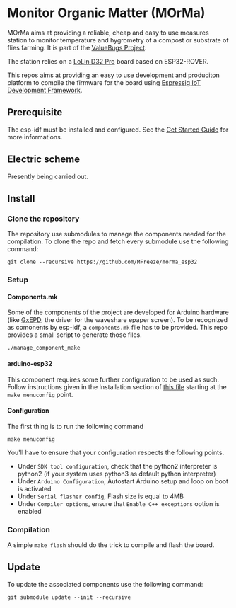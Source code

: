 # Monitor Organic Matter (MOrMa)

MOrMa aims at providing a reliable, cheap and easy to use measures station to monitor temperature
and hygrometry of a compost or substrate of flies farming. It is part of the [ValueBugs
Project](https://valuebugs.org/).

The station relies on a [LoLin D32 Pro](https://wiki.wemos.cc/products:d32:d32_pro) board based on
ESP32-ROVER.

This repos aims at providing an easy to use development and produciton platform to compile the
firmware for the board using [Espressig IoT Development
Framework](https://github.com/espressif/esp-idf).

## Prerequisite

The esp-idf must be installed and configured. See the [Get Started
Guide](https://docs.espressif.com/projects/esp-idf/en/latest/get-started/) for more informations.

## Electric scheme

Presently being carried out.

## Install

### Clone the repository

The repository use submodules to manage the components needed for the compilation. To clone the repo
and fetch every submodule use the following command:

    git clone --recursive https://github.com/MFreeze/morma_esp32


### Setup

#### Components.mk

Some of the components of the project are developed for Arduino hardware (like
[GxEPD](https://github.com/ZinggJM/GxEPD), the driver for the waveshare epaper screen). To be
recognized as comonents by esp-idf, a `components.mk` file has to be provided. This repo provides a 
small script to generate those files.

    ./manage_component_make

#### arduino-esp32

This component requires some further configuration to be used as such. Follow instructions given in
the Installation section of [this
file](https://github.com/espressif/arduino-esp32/blob/master/docs/esp-idf_component.md) starting at
the `make menuconfig` point.

#### Configuration

The first thing is to run the following command

    make menuconfig

You'll have to ensure that your configuration respects the following points.

* Under `SDK tool configuration`, check that the python2 interpreter is python2 (if your system uses python3 as default python interpreter)
* Under `Arduino Configuration`, Autostart Arduino setup and loop on boot is activated
* Under `Serial flasher config`, Flash size is equal to 4MB
* Under `Compiler options`, ensure that `Enable C++ exceptions` option is enabled

### Compilation

A simple `make flash` should do the trick to compile and flash the board.

## Update

To update the associated components use the following command:

    git submodule update --init --recursive



